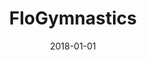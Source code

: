 ---
layout: site
title: "FloGymnastics"
date: 2018-01-01
categories: [community]
version: 5.1.2
major: 5
minor: 1
patch: 2
slug: flogymnastics
link: https://www.flogymnastics.com/
submitter: lpolepeddi
permalink: /sites/:slug
---